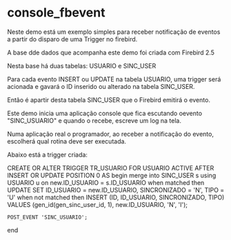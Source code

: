 # console_fbevent

Neste demo está um exemplo simples para receber notificação de eventos a partir do disparo de uma Trigger no firebird.

A base dde dados que acompanha este demo foi criada com Firebird 2.5

Nesta base há duas tabelas:  USUARIO e SINC_USER

Para cada evento INSERT ou UPDATE na tabela USUARIO, uma trigger será acionada e gavará o ID inserido ou alterado na tabela SINC_USER.

Então é apartir desta tabela SINC_USER que o Firebird emitirá o evento.

Este demo inicia uma aplicação console que fica escutando oevento "SINC_USUARIO" e quando o recebe, escreve um log na tela.

Numa aplicação real o programador, ao receber a notificação do evento, escolherá qual rotina deve ser executada.

Abaixo está a trigger criada:


CREATE OR ALTER TRIGGER TR_USUARIO FOR USUARIO
ACTIVE AFTER INSERT OR UPDATE POSITION 0
AS
begin
merge into SINC_USER s
  using USUARIO u
  on new.ID_USUARIO = s.ID_USUARIO
  when matched then
    UPDATE SET ID_USUARIO = new.ID_USUARIO, SINCRONIZADO = 'N', TIPO = 'U'
  when not matched then
    INSERT (ID, ID_USUARIO, SINCRONIZADO, TIPO)
    VALUES (gen_id(gen_sinc_user_id, 1), new.ID_USUARIO, 'N', 'I');

    POST_EVENT 'SINC_USUARIO';
end
